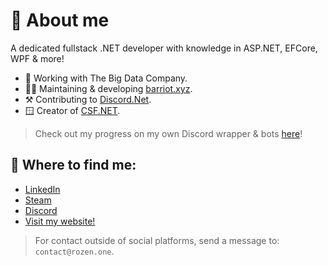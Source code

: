 # 👤 About me

A dedicated fullstack .NET developer with knowledge in ASP.NET, EFCore, WPF & more!

* 🏢 Working with The Big Data Company.
* 🧑‍💻 Maintaining & developing [barriot.xyz](https://github.com/barriot-xyz).
* ⚒️ Contributing to [Discord.Net](https://github.com/discord-net/Discord.Net).
* 🪟 Creator of [CSF.NET](https://github.com/Rozen4334/CSF.NET).

> Check out my progress on my own Discord wrapper & bots [here](https://github.com/barriot-xyz)!

## 🔗 Where to find me:
* [LinkedIn](www.linkedin.com/in/armano-den-boef)
* [Steam](https://steamcommunity.com/id/Rozen4334/)
* [Discord](https://barriot.xyz/discord)
* [Visit my website!](https://rozen.one)

> For contact outside of social platforms, send a message to: `contact@rozen.one`.
